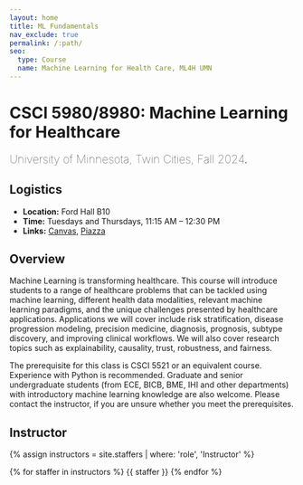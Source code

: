 ```yaml
---
layout: home
title: ML Fundamentals
nav_exclude: true
permalink: /:path/
seo:
  type: Course
  name: Machine Learning for Health Care, ML4H UMN
---
```


# CSCI 5980/8980: Machine Learning for Healthcare 
<span style="font-weight: lighter; font-size: 20px">University of Minnesota, Twin Cities, Fall 2024</span>.

## Logistics

  <ul>
        <li><strong>Location:</strong> 	Ford Hall B10</li>
        <li><strong>Time:</strong> Tuesdays and Thursdays, 11:15 AM – 12:30 PM</li>
        <li><strong>Links:</strong> 
          <a href="https://canvas.umn.edu/courses/460731" target="_blank">Canvas</a>, 
          <a href="https://piazza.com/class/m0bt6eyctbt56" target="_blank">Piazza</a>
        </li>
  </ul>


## Overview

Machine Learning is transforming healthcare. This course will introduce students to a range of healthcare problems that can be tackled using machine learning, different health data modalities, relevant machine learning paradigms, and the unique challenges presented by healthcare applications. Applications we will cover include risk stratification, disease progression modeling, precision medicine, diagnosis, prognosis, subtype discovery, and improving clinical workflows. We will also cover research topics such as explainability, causality, trust, robustness, and fairness.

The prerequisite for this class is CSCI 5521 or an equivalent course. Experience with Python is recommended. Graduate and senior undergraduate students (from ECE, BICB, BME, IHI and other departments) with introductory machine learning knowledge are also welcome. Please contact the instructor, if you are unsure whether you meet the prerequisites.


## Instructor

<div>

{% assign instructors = site.staffers | where: 'role', 'Instructor' %}
<div class="role">
  {% for staffer in instructors %}
  {{ staffer }}
  {% endfor %}

</div>

